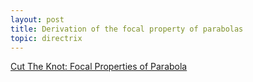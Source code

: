 ```yaml
---
layout: post
title: Derivation of the focal property of parabolas
topic: directrix
---
```


[Cut The Knot: Focal Properties of Parabola](https://www.cut-the-knot.org/Curriculum/Geometry/ParabolaFocal.shtml)